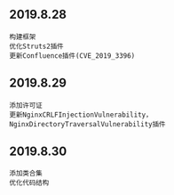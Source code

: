 2019.8.28
-
	构建框架
    优化Struts2插件
    更新Confluence插件(CVE_2019_3396)
2019.8.29
-
	添加许可证
	更新NginxCRLFInjectionVulnerability，NginxDirectoryTraversalVulnerability插件
2019.8.30
-
    添加类合集
    优化代码结构